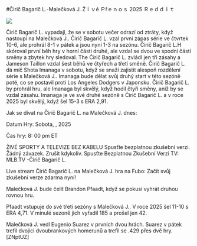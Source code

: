 #Čirič Bagarič L.-Malečková J. Žｉｖé Ｐřｅｎｏｓ 2025 Ｒｅｄｄｉｔ  
  
  
[![](https://i.imgur.com/qSNzIqt.png)](https://movie.rssnews.media/QkfDEcjIK.php)  
  
Čirič Bagarič L. vypadají, že se v sobotu večer odrazí od ztráty, když nastoupí na Malečková J.. Čirič Bagarič L. vzal první zápas série ve čtvrtek 10-6, ale prohrál 8-1 v pátek a jsou nyní 1-3 na sezónu. Čirič Bagarič L.H skóroval první běh hry v horní části druhé, ale vzdal se dvou ve spodní části směny a zbytek hry sledoval. The Čirič Bagarič L. zvládl jen tři zásahy a Jameson Taillon vzdal šest běhů ve čtyřech a třetí směně. Čirič Bagarič L. dá míč Shota Imanaga v sobotu, když se snaží zajistit alespoň rozdělení série s Malečková J.. Imanaga bude dělat svůj druhý start v této sezóně poté, co se postavil proti Los Angeles Dodgers v Japonsku. Čirič Bagarič L. by prohrál hru, ale Imanaga byl skvělý, když hodil čtyři směny, aniž by se vzdal zásahu. Imanaga je ve své druhé sezóně s Čirič Bagarič L. a v roce 2025 byl skvělý, když šel 15-3 s ERA 2,91.

Jak se dívat na Čirič Bagarič L. na Malečková J. dnes:

Datum Hry: Sobota, , 2025

Čas hry: 8: 00 pm ET

ŽIVÉ SPORTY A TELEVIZE BEZ KABELU
Spusťte bezplatnou zkušební verzi. Žádný závazek. Zrušit kdykoliv.
Spusťte Bezplatnou Zkušební Verzi
TV: MLB.TV -Čirič Bagarič L.

Live stream Čirič Bagarič L. na Malečková J. hra na Fubo: Začít svůj zkušební verze zdarma nyní!

Malečková J. bude čelit Brandon Pfaadt, když se pokusí vyhrát druhou rovnou hru.

Pfaadt vstupuje do své třetí sezóny s Malečková J.. V roce 2025 šel 11-10 s ERA 4,71. V minulé sezoně jich vyřadil 185 a prošel jen 42.

Malečková J. vedl Eugenio Suarez v prvních dvou hrách. Suarez v pátek trefil dvojici dvoubrankových homerunů a trefil se .429 přes dvě hry. [ZNptUZ]